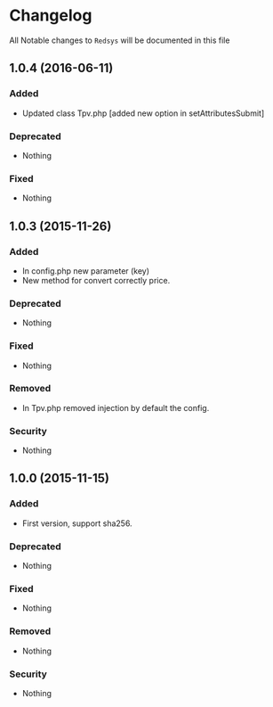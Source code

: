 # Changelog

All Notable changes to `Redsys` will be documented in this file
## 1.0.4 (2016-06-11)

### Added
- Updated class Tpv.php [added new option in setAttributesSubmit]
 
### Deprecated
- Nothing

### Fixed
- Nothing

## 1.0.3 (2015-11-26)

### Added
- In config.php new parameter (key)
- New method for convert correctly price.
 
### Deprecated
- Nothing

### Fixed
- Nothing

### Removed
- In Tpv.php removed injection by default the config.

### Security
- Nothing

## 1.0.0 (2015-11-15)

### Added
- First version, support sha256.

### Deprecated
- Nothing

### Fixed
- Nothing

### Removed
- Nothing

### Security
- Nothing
